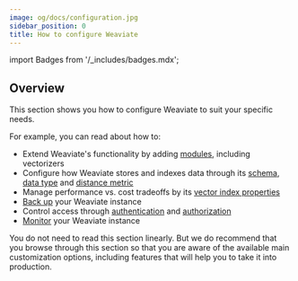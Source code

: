 ```yaml
---
image: og/docs/configuration.jpg
sidebar_position: 0
title: How to configure Weaviate
---
```


import Badges from '/_includes/badges.mdx';

<Badges/>

<!-- :::caution 迁移自:
- `配置`
- `模式`来自于`模式/模式配置`
- `数据类型`来自于`模式/数据类型`
- `距离度量`来自于`向量索引插件/距离度量`
- `模块`基本上是新的 - 之前的`配置/模块`内容已迁移到`参考:模块/index`
- `向量索引`添加了有关配置选项的文本，来自`向量索引插件/HNSW`
::: -->

## Overview

This section shows you how to configure Weaviate to suit your specific needs.

For example, you can read about how to:

- Extend Weaviate's functionality by adding [modules](./modules.md), including vectorizers
- Configure how Weaviate stores and indexes data through its [schema](./schema-configuration.md), [data type](../config-refs/datatypes.md) and [distance metric](../config-refs/distances.md)
- Manage performance vs. cost tradeoffs by its [vector index properties](./indexes.md)
- [Back up](./backups.md) your Weaviate instance
- Control access through [authentication](./authentication.md) and [authorization](./authorization.md)
- [Monitor](./monitoring.md) your Weaviate instance

You do not need to read this section linearly. But we do recommend that you browse through this section so that you are aware of the available main customization options, including features that will help you to take it into production.
